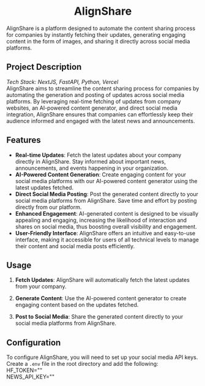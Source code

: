 
<div align="center">
<h1> AlignShare </h1>
  </div>
<p >
    AlignShare is a platform designed to automate the content sharing process for companies by instantly fetching their updates, generating engaging content in the form of images, and sharing it directly across social media platforms.
</p>


## Project Description

*Tech Stack: NextJS, FastAPI, Python, Vercel*  
AlignShare aims to streamline the content sharing process for companies by automating the generation and posting of updates across social media platforms. By leveraging real-time fetching of updates from company websites, an AI-powered content generator, and direct social media integration, AlignShare ensures that companies can effortlessly keep their audience informed and engaged with the latest news and announcements.

## Features

- **Real-time Updates**: Fetch the latest updates about your company directly in AlignShare. Stay informed about important news, announcements, and events happening in your organization.
- **AI-Powered Content Generation**: Create engaging content for your social media platforms with our AI-powered content generator using the latest updates fetched.
- **Direct Social Media Posting**: Post the generated content directly to your social media platforms from AlignShare. Save time and effort by posting directly from our platform.
- **Enhanced Engagement**: AI-generated content is designed to be visually appealing and engaging, increasing the likelihood of interaction and shares on social media, thus boosting overall visibility and engagement.
- **User-Friendly Interface**: AlignShare offers an intuitive and easy-to-use interface, making it accessible for users of all technical levels to manage their content and social media posts efficiently.


## Usage

1. **Fetch Updates**: AlignShare will automatically fetch the latest updates from your company.

2. **Generate Content**: Use the AI-powered content generator to create engaging content based on the updates fetched.

3. **Post to Social Media**: Share the generated content directly to your social media platforms from AlignShare.

## Configuration

To configure AlignShare, you will need to set up your social media API keys. Create a `.env` file in the root directory and add the following:  
HF_TOKEN=""  
NEWS_API_KEY=""

